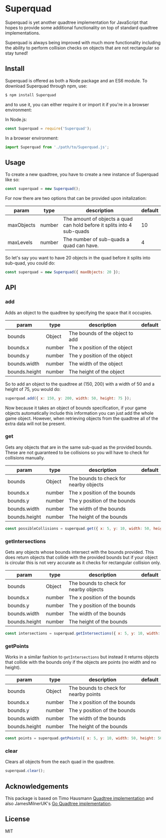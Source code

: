 # Superquad

Superquad is yet another quadtree implementation for JavaScript that hopes to provide some additional functionality on top of standard quadtree implementations.

Superquad is always being improved with much more functionality including the ability to perform collision checks on objects that are not rectangular so stay tuned!

## **Install**

Superquad is offered as both a Node package and an ES6 module. To download Superquad through npm, use:

```bash
$ npm install Superquad
```

and to use it, you can either require it or import it if you're in a browser environment:

In Node.js:
```js
const Superquad = require('Superquad');
```

In a browser environment:
```js
import Superquad from './path/to/Superquad.js';
```

## **Usage**

To create a new quadtree, you have to create a new instance of Superquad like so:

```js
const superquad = new Superquad();
```

For now there are two options that can be provided upon initalization:

| param      	| type   	| description                                                             	| default 	|
|------------	|--------	|-------------------------------------------------------------------------	|---------	|
| maxObjects 	| number 	| The amount of objects a quad can hold before it splits into 4 sub-quads 	| 10      	|
| maxLevels  	| number 	| The number of sub-quads a quad can have.                                	| 4       	|

So let's say you want to have 20 objects in the quad before it splits into sub-quad, you could do:

```js
const superquad = new Superquad({ maxObjects: 20 });
```

## **API**

### **add**

Adds an object to the quadtree by specifying the space that it occupies.

| param         	| type   	| description                     	| default 	|
|---------------	|--------	|---------------------------------	|---------	|
| bounds        	| Object 	| The bounds of the object to add 	|         	|
| bounds.x      	| number 	| The x position of the object    	|         	|
| bounds.y      	| number 	| The y position of the object    	|         	|
| bounds.width  	| number 	| The width of the object         	|         	|
| bounds.height 	| number 	| The height of the object        	|         	|

So to add an object to the quadtree at (150, 200) with a width of 50 and a height of 75, you would do:

```js
superquad.add({ x: 150, y: 200, width: 50, height: 75 });
```

Now because it takes an object of bounds specification, if your game objects automatically include this information you can just add the whole game object. However, when retrieving objects from the quadtree all of the extra data will not be present.

### **get**

Gets any objects that are in the same sub-quad as the provided bounds. These are not guaranteed to be collisions so you will have to check for collisions manually.

| param         	| type   	| description                     	      | default 	|
|---------------	|--------	|---------------------------------------- |---------	|
| bounds        	| Object 	| The bounds to check for nearby objects	|         	|
| bounds.x      	| number 	| The x position of the bounds    	      |         	|
| bounds.y      	| number 	| The y position of the bounds    	      |         	|
| bounds.width  	| number 	| The width of the bounds         	      |         	|
| bounds.height 	| number 	| The height of the bounds        	      |         	|

```js
const possibleCollisions = superquad.get({ x: 5, y: 10, width: 50, height: 50 });
```

### **getIntersections**

Gets any objects whose bounds intersect with the bounds provided. This does return objects that collide with the provided bounds but if your object is circular this is not very accurate as it checks for rectangular collision only.

| param         	| type   	| description                     	      | default 	|
|---------------	|--------	|---------------------------------------- |---------	|
| bounds        	| Object 	| The bounds to check for nearby objects	|         	|
| bounds.x      	| number 	| The x position of the bounds    	      |         	|
| bounds.y      	| number 	| The y position of the bounds    	      |         	|
| bounds.width  	| number 	| The width of the bounds         	      |         	|
| bounds.height 	| number 	| The height of the bounds        	      |         	|

```js
const intersections = superquad.getIntersections({ x: 5, y: 10, width: 50, height: 50 });
```

### **getPoints**

Works in a similar fashion to `getIntersections` but instead it returns objects that collide with the bounds only if the objects are points (no width and no height).

| param         	| type   	| description                     	      | default 	|
|---------------	|--------	|---------------------------------------- |---------	|
| bounds        	| Object 	| The bounds to check for nearby points  	|         	|
| bounds.x      	| number 	| The x position of the bounds    	      |         	|
| bounds.y      	| number 	| The y position of the bounds    	      |         	|
| bounds.width  	| number 	| The width of the bounds         	      |         	|
| bounds.height 	| number 	| The height of the bounds        	      |         	|

```js
const points = superquad.getPoints({ x: 5, y: 10, width: 50, height: 50 });
```

### **clear**

Clears all objects from the each quad in the quadtree.

```js
superquad.clear();
```

## **Acknowledgements**

This package is based on Timo Hausmann [Quadtree implementation](https://github.com/timohausmann/quadtree-js) and also JamesMilnerUK's [Go Quadtree implementation](https://github.com/JamesMilnerUK/quadtree-go).

## License

MIT